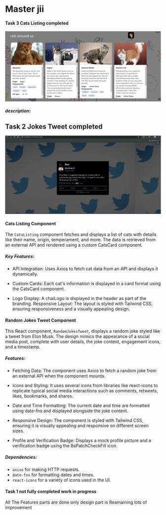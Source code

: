 # Master jii



#### Task 3 Cats Listing completed 
![Cats Listings](./public/cats.png)

##### description: 

## Task 2 Jokes Tweet completed
![Random Jokes Tweet](./public//twitter.png)

#### Cats Listing Component
The `CatsListing` component fetches and displays a list of cats with details like their name, origin, temperament, and more. The data is retrieved from an external API and rendered using a custom CatsCard component.

##### Key Features:
* API Integration: Uses Axios to fetch cat data from an API and displays it dynamically.

* Custom Cards: Each cat's information is displayed in a card format using the CatsCard component.

* Logo Display: A chaiLogo is displayed in the header as part of the branding.
Responsive Layout: The layout is styled with Tailwind CSS, ensuring responsiveness and a visually appealing design.

#### Random Jokes Tweet Component
This React component, `RandomJokesTweet`, displays a random joke styled like a tweet from Elon Musk. The design mimics the appearance of a social media post, complete with user details, the joke content, engagement icons, and a timestamp.

##### Features:
* Fetching Data: The component uses Axios to fetch a random joke from an external API when the component mounts.

* Icons and Styling: It uses several icons from libraries like react-icons to replicate typical social media interactions such as comments, retweets, likes, bookmarks, and shares.

* Date and Time Formatting: The current date and time are formatted using date-fns and displayed alongside the joke content.

* Responsive Design: The component is styled with Tailwind CSS, ensuring it is visually appealing and responsive on different screen sizes.

* Profile and Verification Badge: Displays a mock profile picture and a verification badge using the BsPatchCheckFill icon.
##### Dependencies:
* `axios` for making HTTP requests.
* `date-fns` for formatting dates and times.
* `react-icons` for a variety of icons used in the UI.


#### Task 1 not fully completed work in progress

All The Features parts are done only design part is Reamaining lots of improvement